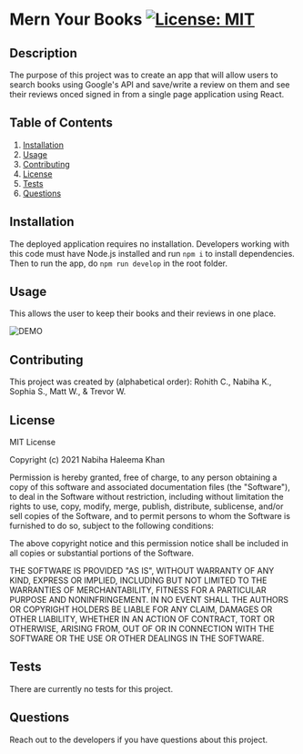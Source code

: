# Mern Your Books [![License: MIT](https://img.shields.io/badge/License-MIT-yellow.svg)](https://opensource.org/licenses/MIT)

## Description

The purpose of this project was to create an app that will allow users to search books using Google's API and save/write a review on them and see their reviews onced signed in from a single page application using React.

## Table of Contents

1. [Installation](#Installation)
2. [Usage](#Usage)
3. [Contributing](#Contributing)
4. [License](#License)
5. [Tests](#Tests)
6. [Questions](#Questions)

## Installation

The deployed application requires no installation. Developers working with this code must have Node.js installed and run `npm i` to install dependencies. Then to run the app, do `npm run develop` in the root folder.

## Usage

This allows the user to keep their books and their reviews in one place. 

![DEMO](/public/images/demo.gif)

## Contributing

This project was created by (alphabetical order): Rohith C., Nabiha K., Sophia S., Matt W., & Trevor W. 

## License

MIT License

Copyright (c) 2021 Nabiha Haleema Khan

Permission is hereby granted, free of charge, to any person obtaining a copy
of this software and associated documentation files (the "Software"), to deal
in the Software without restriction, including without limitation the rights
to use, copy, modify, merge, publish, distribute, sublicense, and/or sell
copies of the Software, and to permit persons to whom the Software is
furnished to do so, subject to the following conditions:

The above copyright notice and this permission notice shall be included in all
copies or substantial portions of the Software.

THE SOFTWARE IS PROVIDED "AS IS", WITHOUT WARRANTY OF ANY KIND, EXPRESS OR
IMPLIED, INCLUDING BUT NOT LIMITED TO THE WARRANTIES OF MERCHANTABILITY,
FITNESS FOR A PARTICULAR PURPOSE AND NONINFRINGEMENT. IN NO EVENT SHALL THE
AUTHORS OR COPYRIGHT HOLDERS BE LIABLE FOR ANY CLAIM, DAMAGES OR OTHER
LIABILITY, WHETHER IN AN ACTION OF CONTRACT, TORT OR OTHERWISE, ARISING FROM,
OUT OF OR IN CONNECTION WITH THE SOFTWARE OR THE USE OR OTHER DEALINGS IN THE
SOFTWARE.


## Tests

There are currently no tests for this project.

## Questions

Reach out to the developers if you have questions about this project. 